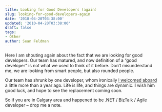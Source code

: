 ```yaml
---
title: Looking for Good Developers (again)
slug: looking-for-good-developers-again
date: '2010-04-20T03:38:00'
updated: '2010-04-20T03:38:00'
draft: false
tags:
- Other
author: Sean Feldman
---
```



Here I am shouting again about the fact that we are looking for good
developers. Our team has matured, and now definition of a “good developer” is
not what we used to think of it before. Don’t misunderstand me, we are looking
from smart people, but also rounded people.

Our team has shrunk by one developer, whom ironically [I welcomed aboard](http://weblogs.asp.net/sfeldman/archive/2009/01/08/welcome-a-board-david.aspx) a little more than a year ago. Life is life,
and things are dynamic. I wish him good luck, and hope to see the replacement
coming soon.

So if you are in Calgary area and happened to be .NET / BizTalk / Agile
developer – drop me a note.


